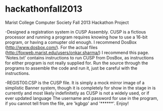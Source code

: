hackathonfall2013
=================

Marist College  Computer Society Fall 2013 Hackathon Project

-Designed a registration system in CUSP Assembly.  CUSP is a fictious processor and running a program requires knowing how to use a 16-bit program, or having a comupter old enough. I recommend DosBox (http://www.dosbox.com/). For the actual files (http://foxweb.marist.edu/users/onkar.sharma/) I recommend this page. 'Notes.txt' contains instructions to run CUSP from DosBox, as instructions for either program is not really supplied for.  Run the source through the programs to assemble the code and run it, just be careful with the instructions.  


-REGIST00.CSP is the CUSP file.  It is simply a mock mirror image of a simplistic Banner system, though it is completely for show in the stage in is currently and most likely indefinitetly as CUSP is not a widely used, or if ever updated language The username and password for use in the program, if you cannot tell from the file, are 'kgbgp' and '******'. Enjoy!

